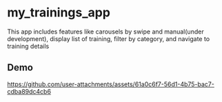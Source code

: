 # my_trainings_app

This app includes features like carousels by swipe and manual(under development), display list of training, filter by category, and navigate to training details 

## Demo

https://github.com/user-attachments/assets/61a0c6f7-56d1-4b75-bac7-cdba89dc4cb6

